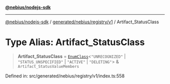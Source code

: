 [**@nebius/nodejs-sdk**](../../../../../README.md)

---

[@nebius/nodejs-sdk](../../../../../README.md) / [generated/nebius/registry/v1](../README.md) / Artifact_StatusClass

# Type Alias: Artifact_StatusClass

> **Artifact_StatusClass** = [`EnumClass`](../../../../../runtime/protos/enum/type-aliases/EnumClass.md)\<`"UNRECOGNIZED"` \| `"STATUS_UNSPECIFIED"` \| `"ACTIVE"` \| `"DELETING"`\> & `Artifact_StatusValueMembers`

Defined in: src/generated/nebius/registry/v1/index.ts:558
